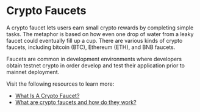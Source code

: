 # Crypto Faucets

A crypto faucet lets users earn small crypto rewards by completing simple tasks. The metaphor is based on how even one drop of water from a leaky faucet could eventually fill up a cup. There are various kinds of crypto faucets, including bitcoin (BTC), Ethereum (ETH), and BNB faucets.

Faucets are common in development environments where developers obtain testnet crypto in order develop and test their application prior to mainnet deployment.

Visit the following resources to learn more:

- [What Is A Crypto Faucet?](https://academy.binance.com/en/articles/what-is-a-crypto-faucet)
- [What are crypto faucets and how do they work?](https://cointelegraph.com/news/what-are-crypto-faucets-and-how-do-they-work)
